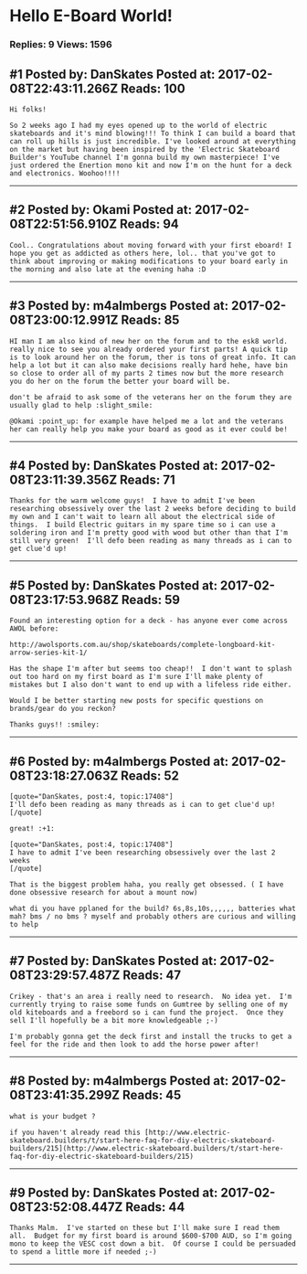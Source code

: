 # Hello E-Board World!

### Replies: 9 Views: 1596

## \#1 Posted by: DanSkates Posted at: 2017-02-08T22:43:11.266Z Reads: 100

```
Hi folks!

So 2 weeks ago I had my eyes opened up to the world of electric skateboards and it's mind blowing!!! To think I can build a board that can roll up hills is just incredible. I've looked around at everything on the market but having been inspired by the 'Electric Skateboard Builder's YouTube channel I'm gonna build my own masterpiece! I've just ordered the Enertion mono kit and now I'm on the hunt for a deck and electronics. Woohoo!!!!
```

---
## \#2 Posted by: Okami Posted at: 2017-02-08T22:51:56.910Z Reads: 94

```
Cool.. Congratulations about moving forward with your first eboard! I hope you get as addicted as others here, lol.. that you've got to think about improving or making modifications to your board early in the morning and also late at the evening haha :D
```

---
## \#3 Posted by: m4almbergs Posted at: 2017-02-08T23:00:12.991Z Reads: 85

```
HI man I am also kind of new her on the forum and to the esk8 world. really nice to see you already ordered your first parts! A quick tip is to look around her on the forum, ther is tons of great info. It can help a lot but it can also make decisions really hard hehe, have bin so close to order all of my parts 2 times now but the more research you do her on the forum the better your board will be.

don't be afraid to ask some of the veterans her on the forum they are usually glad to help :slight_smile:

@Okami :point_up: for example have helped me a lot and the veterans her can really help you make your board as good as it ever could be!
```

---
## \#4 Posted by: DanSkates Posted at: 2017-02-08T23:11:39.356Z Reads: 71

```
Thanks for the warm welcome guys!  I have to admit I've been researching obsessively over the last 2 weeks before deciding to build my own and I can't wait to learn all about the electrical side of things.  I build Electric guitars in my spare time so i can use a soldering iron and I'm pretty good with wood but other than that I'm still very green!  I'll defo been reading as many threads as i can to get clue'd up!
```

---
## \#5 Posted by: DanSkates Posted at: 2017-02-08T23:17:53.968Z Reads: 59

```
Found an interesting option for a deck - has anyone ever come across AWOL before:

http://awolsports.com.au/shop/skateboards/complete-longboard-kit-arrow-series-kit-1/

Has the shape I'm after but seems too cheap!!  I don't want to splash out too hard on my first board as I'm sure I'll make plenty of mistakes but I also don't want to end up with a lifeless ride either.

Would I be better starting new posts for specific questions on brands/gear do you reckon?  

Thanks guys!! :smiley:
```

---
## \#6 Posted by: m4almbergs Posted at: 2017-02-08T23:18:27.063Z Reads: 52

```
[quote="DanSkates, post:4, topic:17408"]
I'll defo been reading as many threads as i can to get clue'd up!
[/quote]

great! :+1:

[quote="DanSkates, post:4, topic:17408"]
I have to admit I've been researching obsessively over the last 2 weeks
[/quote]

That is the biggest problem haha, you really get obsessed. ( I have done obsessive research for about a mount now) 

what di you have pplaned for the build? 6s,8s,10s,,,,,, batteries what mah? bms / no bms ? myself and probably others are curious and willing to help
```

---
## \#7 Posted by: DanSkates Posted at: 2017-02-08T23:29:57.487Z Reads: 47

```
Crikey - that's an area i really need to research.  No idea yet.  I'm currently trying to raise some funds on Gumtree by selling one of my old kiteboards and a freebord so i can fund the project.  Once they sell I'll hopefully be a bit more knowledgeable ;-)

I'm probably gonna get the deck first and install the trucks to get a feel for the ride and then look to add the horse power after!
```

---
## \#8 Posted by: m4almbergs Posted at: 2017-02-08T23:41:35.299Z Reads: 45

```
what is your budget ? 

if you haven't already read this [http://www.electric-skateboard.builders/t/start-here-faq-for-diy-electric-skateboard-builders/215](http://www.electric-skateboard.builders/t/start-here-faq-for-diy-electric-skateboard-builders/215)
```

---
## \#9 Posted by: DanSkates Posted at: 2017-02-08T23:52:08.447Z Reads: 44

```
Thanks Malm.  I've started on these but I'll make sure I read them all.  Budget for my first board is around $600-$700 AUD, so I'm going mono to keep the VESC cost down a bit.  Of course I could be persuaded to spend a little more if needed ;-)
```

---
